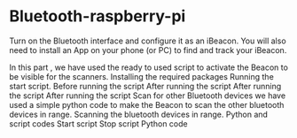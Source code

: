 # Bluetooth-raspberry-pi
Turn on the Bluetooth interface and configure it as an iBeacon. You will also need to install an App on your phone (or PC) to find and track your iBeacon.

In this part , we have used the ready to used script to activate the Beacon to be visible for the scanners.
Installing the required packages
  Running the start script.
  Before running the script After running the script
  After running the script After running the script
 Scan for other Bluetooth devices
 we have used a simple python code to make the Beacon to scan the other bluetooth devices in range.
 Scanning the bluetooth devices in range.
 Python and script codes
  Start script
 Stop script
 Python code
